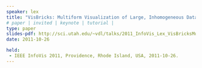 ```yaml
---
speaker: lex
title: "VisBricks: Multiform Visualization of Large, Inhomogeneous Data"
# paper | invited | keynote | tutorial |
type: paper
slides-pdf: http://sci.utah.edu/~vdl/talks/2011_InfoVis_Lex_VisBricksMultiformVisualizationofLargeInhomogeneousData_sildes.pdf
date: 2011-10-26

held:  
 - IEEE InfoVis 2011, Providence, Rhode Island, USA, 2011-10-26.
---
```






